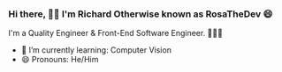 ### Hi there, 👋🏾 I'm Richard Otherwise known as RosaTheDev 😄

<!--**RosaTheDev/RosaTheDev** is a ✨ _special_ ✨ repository because its `README.md` (this file) appears on your GitHub profile. --> 
I'm a Quality Engineer & Front-End Software Engineer. 👨🏾‍💻

<!-- 🔭 I’m currently working on ... -->
<!-- 👯 I’m looking to collaborate on ... -->
<!-- 🤔 I’m looking for help with ... -->
<!-- 📫 How to reach me: ... -->
- 🌱 I’m currently learning: Computer Vision
- 😄 Pronouns: He/Him

